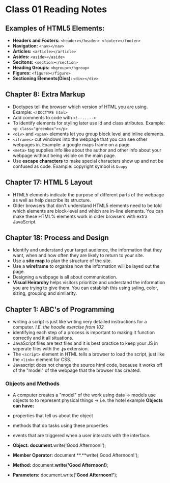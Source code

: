 # Class 01 Reading Notes

## Examples of HTML5 Elements:
- **Headers and Footers:** `<header></header> <footer></footer>`
- **Navigation:** `<nav></nav>`
- **Articles:** `<article></article>`
- **Asides:** `<aside></aside>`
- **Secitons:** `<section></section>`
- **Heading Groups:** `<hgroup></hgroup>`
- **Figures:** `<figure></figure>`
- **Sectioning Elements(Divs):** `<div></div>`

## Chapter 8: Extra Markup
- Doctypes tell the browser which version of HTML you are using. Example: `<!DOCTYPE html>`
- Add comments to code with `<!--...-->`
- To identify elements for styling later use id and class atributes. Example: `<p class="greenbox"></p>`
- `<div>` and `<span>` elements let you group block level and inline elements.
- `<iframes>` cut windows into the webpage that you can see other webpages in. Example: a google maps frame on a page.
- `<meta>` tag supplies info like about the author and other info about your webpage without being visible on the main page.
- Use **escape characters** to make special characters show up and not be confused as code. Example: copyright symbol is `&copy`

## Chapter 17: HTML 5 Layout
- HTML5 elements indicate the purpose of different parts of the webpage as well as help describe its structure.
- Older browsers that don't understand HTML5 elements need to be told which elements are block-level and which are in-line elements. You can make these HTML% elements work in older browsers with extra JavaScript.

## Chapter 18: Process and Design
- Identify and understand your target audience, the information that they want, when and how often they are likely to return to your site.
- Use a **site map** to plan the structure of the site.
- Use a **wireframe** to organize how the information will be layed out the page.
- Designing a webpage is all about communication.
- **Visual Heirarchy** helps visitors prioritize and understand the information you are trying to give them. You can establish this using syling, color, sizing, grouping and similarity.

## Chapter 1: ABC's of Programming

- writing a script is just like writing very detailed instructions for a computer. *I.E. the hoodie exercise from 102*
- identifying each step of a process is important to making it function correctly and it all situations.
- JavaScript files are text files and it is best practice to keep your JS in seperate files with the **.js** extension.
- The `<script>` element in HTML tells a browser to load the script, just like the `<link>` element for CSS.
- Javascript does not change the source html code, because it works off of the "model" of the webpage that the browser has created.

### Objects and Methods
- A computer creates a "model" of the work using data -> models use objects to to represent physical things -> i.e. the hotel example
**Objects can have:**
- properties that tell us about the object 
- methods that do tasks using these properties
- events that are triggered when a user interacts with the interface.

- **Object:** **document**.write('Good Afternoon!');
- **Member Operator:** document **.**write('Good Afternoon!');
- **Method:** document.**write('Good Afternoon!)**;
- **Parameters:** document.write(**'Good Afternoon!'**);





